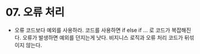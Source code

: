# 07. 오류 처리

- 오류 코드보다 예외를 사용하라.
코드를 사용하면 if else if ... 로 코드가 복잡해진다.
오류가 발생하면 예외를 던지는게 낫다.
비지니스 로직과 오류 처리 코드가 뒤섞이지 않는다.



